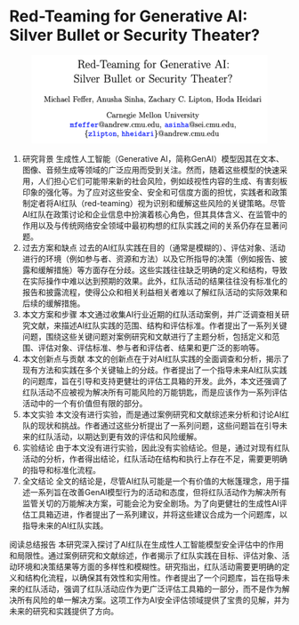 # Red-Teaming for Generative AI: Silver Bullet or Security Theater?

<figure><img src="../.gitbook/assets/image (10) (1) (1) (1) (1) (1) (1) (1).png" alt=""><figcaption></figcaption></figure>

1. 研究背景 生成性人工智能（Generative AI，简称GenAI）模型因其在文本、图像、音频生成等领域的广泛应用而受到关注。然而，随着这些模型的快速采用，人们担心它们可能带来新的社会风险，例如歧视性内容的生成、有害刻板印象的强化等。为了应对这些安全、安全和可信度方面的担忧，实践者和政策制定者将AI红队（red-teaming）视为识别和缓解这些风险的关键策略。尽管AI红队在政策讨论和企业信息中扮演着核心角色，但其具体含义、在监管中的作用以及与传统网络安全领域中最初构想的红队实践之间的关系仍存在显著问题。
2. 过去方案和缺点 过去的AI红队实践在目的（通常是模糊的）、评估对象、活动进行的环境（例如参与者、资源和方法）以及它所指导的决策（例如报告、披露和缓解措施）等方面存在分歧。这些实践往往缺乏明确的定义和结构，导致在实际操作中难以达到预期的效果。此外，红队活动的结果往往没有标准化的报告和披露流程，使得公众和相关利益相关者难以了解红队活动的实际效果和后续的缓解措施。
3. 本文方案和步骤 本文通过收集AI行业近期的红队活动案例，并广泛调查相关研究文献，来描述AI红队实践的范围、结构和评估标准。作者提出了一系列关键问题，围绕这些关键问题对案例研究和文献进行了主题分析，包括定义和范围、评估对象、评估标准、参与者和评估者、结果和更广泛的影响等。
4. 本文创新点与贡献 本文的创新点在于对AI红队实践的全面调查和分析，揭示了现有方法和实践在多个关键轴上的分歧。作者提出了一个指导未来AI红队实践的问题库，旨在引导和支持更健壮的评估工具箱的开发。此外，本文还强调了红队活动不应被视为解决所有可能风险的万能钥匙，而是应该作为一系列评估活动中的一个有价值但有限的部分。
5. 本文实验 本文没有进行实验，而是通过案例研究和文献综述来分析和讨论AI红队的现状和挑战。作者通过这些分析提出了一系列问题，这些问题旨在引导未来的红队活动，以期达到更有效的评估和风险缓解。
6. 实验结论 由于本文没有进行实验，因此没有实验结论。但是，通过对现有红队活动的分析，作者得出结论，红队活动在结构和执行上存在不足，需要更明确的指导和标准化流程。
7. 全文结论 全文的结论是，尽管AI红队可能是一个有价值的大帐篷理念，用于描述一系列旨在改善GenAI模型行为的活动和态度，但将红队活动作为解决所有监管关切的万能解决方案，可能会沦为安全剧场。为了向更健壮的生成性AI评估工具箱迈进，作者提出了一系列建议，并将这些建议合成为一个问题库，以指导未来的AI红队实践。

阅读总结报告 本研究深入探讨了AI红队在生成性人工智能模型安全评估中的作用和局限性。通过案例研究和文献综述，作者揭示了红队实践在目标、评估对象、活动环境和决策结果等方面的多样性和模糊性。研究指出，红队活动需要更明确的定义和结构化流程，以确保其有效性和实用性。作者提出了一个问题库，旨在指导未来的红队活动，强调了红队活动应作为更广泛评估工具箱的一部分，而不是作为解决所有风险的单一解决方案。这项工作为AI安全评估领域提供了宝贵的见解，并为未来的研究和实践提供了方向。
